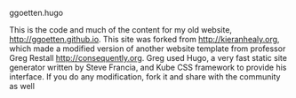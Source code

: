 ggoetten.hugo

This is the code and much of the content for my old website, http://ggoetten.github.io. This site was forked from http://kieranhealy.org, which made a modified version of another website template from professor Greg Restall http://consequently.org. Greg used Hugo, a very fast static site generator written by Steve Francia, and Kube CSS framework to provide his interface.
If you do any modification, fork it and share with the community as well
